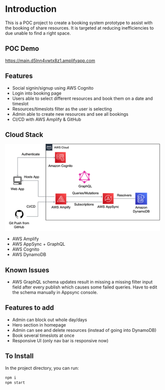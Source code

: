# Introduction

This is a POC project to create a booking system prototype to assist with the booking of share resources. It is targeted at reducing inefficiencies to due unable to find a right space.

## POC Demo
https://main.d5lnn4vwtx8z1.amplifyapp.com 

## Features
- Social signin/signup using AWS Cognito
- Login into booking page
- Users able to select different resources and book them on a date and timeslot
- Resources/timeslots filter as the user is selecting
- Admin able to create new resources and see all bookings
- CI/CD with AWS Amplify & GitHub

## Cloud Stack
![Cloudstack](https://github.com/lionotm/hds/blob/main/HDSarch.png?raw=true)

- AWS Amplify
- AWS AppSync + GraphQL
- AWS Cognito
- AWS DynamoDB

## Known Issues
- AWS GraphQL schema updates result in missing a missing filter input field after every publish which causes some failed queries. Have to edit the schema manually in Appsync console.

## Features to add
- Admin can block out whole day/days
- Hero section in homepage
- Admin can see and delete resources (instead of going into DynamoDB)
- Book several timeslots at once
- Responsive UI (only nav bar is responsive now)

## To Install

In the project directory, you can run:
```
npm i
npm start
```
